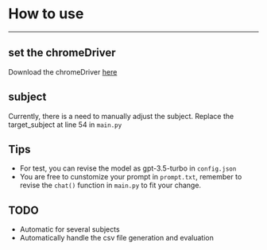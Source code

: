 # How to use 
---
## set the chromeDriver
Download the chromeDriver [here](https://googlechromelabs.github.io/chrome-for-testing/)

## subject
Currently, there is a need to manually adjust the subject.
Replace the target_subject at line 54 in `main.py`

## Tips
- For test, you can revise the model as gpt-3.5-turbo in `config.json`
- You are free to cunstomize your prompt in `prompt.txt`, remember to revise the `chat()` function in `main.py` to fit your change. 

## TODO
- Automatic for several subjects
- Automatically handle the csv file generation and evaluation